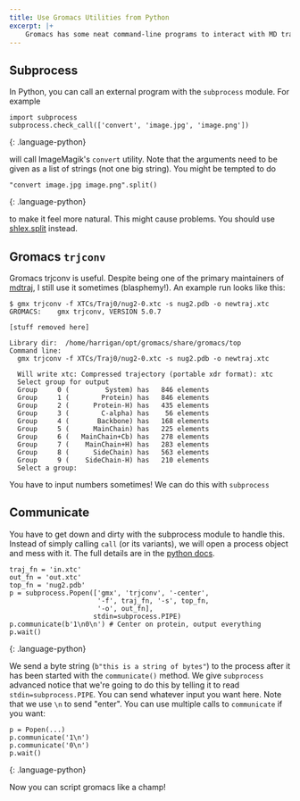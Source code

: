 ```yaml
---
title: Use Gromacs Utilities from Python
excerpt: |+
    Gromacs has some neat command-line programs to interact with MD trajectories. A lot of them prompt for additional input when you're running them. I'll show you how to use Python's `subprocess` module to deal with this.
---
```


## Subprocess

In Python, you can call an external program with the `subprocess` module. For example

    import subprocess
    subprocess.check_call(['convert', 'image.jpg', 'image.png'])
{: .language-python}

will call ImageMagik's `convert` utility. Note that the arguments need to be given as a list of strings (not one big string). You might be tempted to do

    "convert image.jpg image.png".split()
{: .language-python}

to make it feel more natural. This might cause problems. You should use [shlex.split](https://docs.python.org/3/library/shlex.html#shlex.split) instead. 

## Gromacs `trjconv`

Gromacs trjconv is useful. Despite being one of the primary maintainers of [mdtraj](http://mdtraj.org), I still use it sometimes (blasphemy!). An example run looks like this:

    $ gmx trjconv -f XTCs/Traj0/nug2-0.xtc -s nug2.pdb -o newtraj.xtc
    GROMACS:    gmx trjconv, VERSION 5.0.7

    [stuff removed here]

    Library dir:  /home/harrigan/opt/gromacs/share/gromacs/top
    Command line:
      gmx trjconv -f XTCs/Traj0/nug2-0.xtc -s nug2.pdb -o newtraj.xtc

      Will write xtc: Compressed trajectory (portable xdr format): xtc
      Select group for output
      Group     0 (         System) has   846 elements
      Group     1 (        Protein) has   846 elements
      Group     2 (      Protein-H) has   435 elements
      Group     3 (        C-alpha) has    56 elements
      Group     4 (       Backbone) has   168 elements
      Group     5 (      MainChain) has   225 elements
      Group     6 (   MainChain+Cb) has   278 elements
      Group     7 (    MainChain+H) has   283 elements
      Group     8 (      SideChain) has   563 elements
      Group     9 (    SideChain-H) has   210 elements
      Select a group:

You have to input numbers sometimes! We can do this with `subprocess`

## Communicate

You have to get down and dirty with the subprocess module to handle this. Instead of simply calling `call` (or its variants), we will open a process object and mess with it. The full details are in the [python docs](https://docs.python.org/3/library/subprocess.html).

    traj_fn = 'in.xtc'
    out_fn = 'out.xtc'
    top_fn = 'nug2.pdb'
    p = subprocess.Popen(['gmx', 'trjconv', '-center',
                          '-f', traj_fn, '-s', top_fn,
                          '-o', out_fn],
                         stdin=subprocess.PIPE)
    p.communicate(b'1\n0\n') # Center on protein, output everything
    p.wait()
{: .language-python}

We send a byte string (`b"this is a string of bytes"`) to the process after it has been started with the `communicate()` method. We give `subprocess` advanced notice that we're going to do this by telling it to read `stdin=subprocess.PIPE`. You can send whatever input you want here. Note that we use `\n` to send "enter". You can use multiple calls to `communicate` if you want:

    p = Popen(...)
    p.communicate('1\n')
    p.communicate('0\n')
    p.wait()
{: .language-python}


Now you can script gromacs like a champ!
